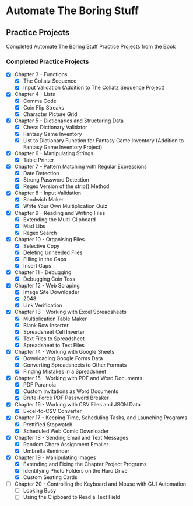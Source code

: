 # Automate The Boring Stuff

## Practice Projects
Completed Automate The Boring Stuff Practice Projects from the Book

### Completed Practice Projects
- [x] Chapter 3 - Functions
    - [x] The Collatz Sequence
    - [x] Input Validation (Addition to The Collatz Sequence Project)
- [x] Chapter 4 - Lists
    - [x] Comma Code
    - [x] Coin Flip Streaks
    - [x] Character Picture Grid
- [x] Chapter 5 - Dictionaries and Structuring Data
    - [x] Chess Dictionary Validator
    - [x] Fantasy Game Inventory 
    - [x] List to Dictionary Function for Fantasy Game Inventory (Addition to Fantasy Game Inventory Project)
- [x] Chapter 6 - Manipulating Strings
    - [x] Table Printer
- [x] Chapter 7 - Pattern Matching with Regular Expressions
    - [x] Date Detection
    - [x] Strong Password Detection
    - [x] Regex Version of the strip() Method
- [x] Chapter 8 - Input Validation
    - [x] Sandwich Maker
    - [x] Write Your Own Multiplication Quiz
- [x] Chapter 9 - Reading and Writing Files
    - [x] Extending the Multi-Clipboard
    - [x] Mad Libs
    - [x] Regex Search
- [x] Chapter 10 - Organising Files
    - [x] Selective Copy
    - [x] Deleting Unneeded Files
    - [x] Filling in the Gaps
    - [x] Insert Gaps
- [x] Chapter 11 - Debugging
    - [x] Debugging Coin Toss
- [x] Chapter 12 - Web Scraping
    - [x] Image Site Downloader
    - [x] 2048
    - [x] Link Verification
- [x] Chapter 13 - Working with Excel Spreadsheets
    - [x] Multiplication Table Maker
    - [x] Blank Row Inserter
    - [x] Spreadsheet Cell Inverter
    - [x] Text Files to Spreadsheet
    - [x] Spreadsheet to Text Files
- [x] Chapter 14 - Working with Google Sheets
    - [x] Downloading Google Forms Data
    - [x] Converting Spreadsheets to Other Formats
    - [x] Finding Mistakes in a Spreadsheet
- [x] Chapter 15 - Working with PDF and Word Documents
    - [x] PDF Paranoia
    - [x] Custom Invitations as Word Documents
    - [x] Brute-Force PDF Password Breaker
- [x] Chapter 16 - Working with CSV Files and JSON Data
    - [x] Excel-to-CSV Converter
- [x] Chapter 17 - Keeping Time, Scheduling Tasks, and Launching Programs
    - [x] Prettified Stopwatch
    - [x] Scheduled Web Comic Downloader
- [x] Chapter 18 - Sending Email and Text Messages
    - [x] Random Chore Assignment Emailer
    - [x] Umbrella Reminder
- [x] Chapter 19 - Manipulating Images
    - [x] Extending and Fixing the Chapter Project Programs
    - [x] Identifying Photo Folders on the Hard Drive
    - [x] Custom Seating Cards
- [ ] Chapter 20 - Controlling the Keyboard and Mouse with GUI Automation
    - [ ] Looking Busy
    - [ ] Using the Clipboard to Read a Text Field